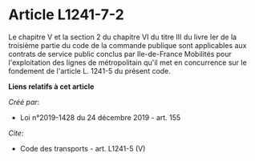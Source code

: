 # Article L1241-7-2

Le chapitre V et la section 2 du chapitre VI du titre III du livre Ier de la troisième partie du code de la commande publique
sont applicables aux contrats de service public conclus par Ile-de-France Mobilités pour l'exploitation des lignes de
métropolitain qu'il met en concurrence sur le fondement de l'article L. 1241-5 du présent code.

**Liens relatifs à cet article**

_Créé par_:

  - Loi n°2019-1428 du 24 décembre 2019 - art. 155

_Cite_:

  - Code des transports - art. L1241-5 (V)
